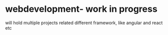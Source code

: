 # webdevelopment- work in progress
will hold multiple projects related different framework, like angular and react etc
